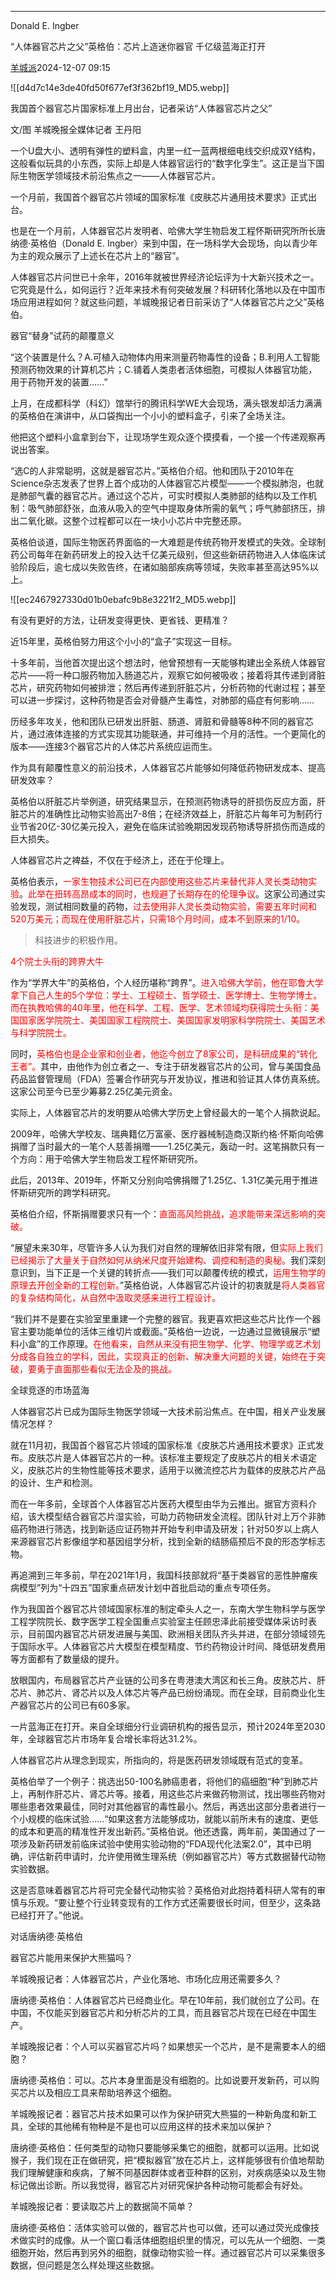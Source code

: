 
---

Donald E. Ingber

“人体器官芯片之父”英格伯：芯片上造迷你器官 千亿级蓝海正打开

[羊城派](https://author.baidu.com/home?from=bjh_article&app_id=1602602007963253)2024-12-07 09:15

![[d4d7c14e3de40fd50f677ef3f362bf19_MD5.webp]]

我国首个器官芯片国家标准上月出台，记者采访“人体器官芯片之父”

文/图 羊城晚报全媒体记者 王丹阳

一个U盘大小、透明有弹性的塑料盒，内里一红一蓝两根细电线交织成双Y结构，这般看似玩具的小东西，实际上却是人体器官运行的“数字化孪生”。这正是当下国际生物医学领域技术前沿焦点之一——人体器官芯片。

一个月前，我国首个器官芯片领域的国家标准《皮肤芯片通用技术要求》正式出台。

也是在一个月前，人体器官芯片发明者、哈佛大学生物启发工程怀斯研究所所长唐纳德·英格伯（Donald E. Ingber）来到中国，在一场科学大会现场，向以青少年为主的观众展示了上述长在芯片上的“器官”。

人体器官芯片问世已十余年，2016年就被世界经济论坛评为十大新兴技术之一。它究竟是什么，如何运行？近年来技术有何突破发展？科研转化落地以及在中国市场应用进程如何？就这些问题，羊城晚报记者日前采访了“人体器官芯片之父”英格伯。

器官“替身”试药的颠覆意义

“这个装置是什么？A.可植入动物体内用来测量药物毒性的设备；B.利用人工智能预测药物效果的计算机芯片；C.铺着人类患者活体细胞，可模拟人体器官功能，用于药物开发的装置……”

上月，在成都科学（科幻）馆举行的腾讯科学WE大会现场，满头银发却活力满满的英格伯在演讲中，从口袋掏出一个小小的塑料盒子，引来了全场关注。

他把这个塑料小盒拿到台下，让现场学生观众逐个摸摸看，一个接一个传递观察再说出答案。

“选C的人非常聪明，这就是器官芯片。”英格伯介绍。他和团队于2010年在Science杂志发表了世界上首个成功的人体器官芯片模型——一个模拟肺泡，也就是肺部气囊的器官芯片。通过这个芯片，可实时模拟人类肺部的结构以及工作机制：吸气肺部舒张，血液从吸入的空气中提取身体所需的氧气；呼气肺部挤压，排出二氧化碳。这整个过程都可以在一块小小芯片中完整还原。

英格伯谈道，国际生物医药界面临的一大难题是传统药物开发模式的失效。全球制药公司每年在新药研发上的投入达千亿美元级别，但这些新研药物进入人体临床试验阶段后，逾七成以失败告终，在诸如脑部疾病等领域，失败率甚至高达95%以上。

![[ec2467927330d01b0ebafc9b8e3221f2_MD5.webp]]

有没有更好的方法，让研发变得更快、更省钱、更精准？

近15年里，英格伯努力用这个小小的“盒子”实现这一目标。

十多年前，当他首次提出这个想法时，他曾预想有一天能够构建出全系统人体器官芯片——将一种口服药物加入肠道芯片，观察它如何被吸收；接着将其传递到肾脏芯片，研究药物如何被排泄；然后再传递到肝脏芯片，分析药物的代谢过程；甚至可以进一步探讨，这种药物是否会对骨髓产生毒性，对肺部的癌症有何影响……

历经多年攻关，他和团队已研发出肝脏、肠道、肾脏和骨髓等8种不同的器官芯片，通过液体连接的方式实现其功能联通，并可维持一个月的活性。一个更简化的版本——连接3个器官芯片的人体芯片系统应运而生。

作为具有颠覆性意义的前沿技术，人体器官芯片能够如何降低药物研发成本、提高研发效率？

英格伯以肝脏芯片举例道，研究结果显示，在预测药物诱导的肝损伤反应方面，肝脏芯片的准确性比动物实验高出7-8倍；在经济效益上，肝脏芯片每年可为制药行业节省20亿-30亿美元投入，避免在临床试验晚期因发现药物诱导肝损伤而造成的巨大损失。

人体器官芯片之裨益，不仅在于经济上，还在于伦理上。

英格伯表示，<span style="color:rgb(255, 0, 0)">一家生物技术公司已在内部使用这些芯片来替代非人灵长类动物实验</span>。<span style="color:rgb(255, 0, 0)">此举在扭转高昂成本的同时，也规避了长期存在的伦理争议</span>。这家公司通过实验发现，测试相同数量的药物，<span style="color:rgb(255, 0, 0)">过去使用非人灵长类动物实验，需要五年时间和520万美元；而现在使用肝脏芯片，只需18个月时间，成本不到原来的1/10。</span>

> 科技进步的积极作用。

<span style="color:rgb(255, 0, 0)">4个院士头衔的跨界大牛</span>

作为“学界大牛”的英格伯，个人经历堪称“跨界”。<span style="color:rgb(255, 0, 0)">进入哈佛大学前，他在耶鲁大学拿下自己人生的5个学位：学士、工程硕士、哲学硕士、医学博士、生物学博士。而在执教哈佛的40年里，他在科学、工程、医学、艺术领域均获得院士头衔：美国国家医学院院士、美国国家工程院院士、美国国家发明家科学院院士、美国艺术与科学院院士。</span>

同时，<span style="color:rgb(255, 0, 0)">英格伯也是企业家和创业者，他迄今创立了8家公司，是科研成果的“转化王者”。</span>其中，由他作为创立者之一、专注于研发器官芯片的公司，曾与美国食品药品监督管理局（FDA）签署合作研究与开发协议，推进和验证其人体仿真系统。这家公司至今已至少筹募2.25亿美元资金。

实际上，人体器官芯片的发明要从哈佛大学历史上曾经最大的一笔个人捐款说起。

2009年，哈佛大学校友、瑞典籍亿万富豪、医疗器械制造商汉斯约格·怀斯向哈佛捐赠了当时最大的一笔个人慈善捐赠——1.25亿美元，轰动一时。这笔捐款只有一个方向：用于哈佛大学生物启发工程怀斯研究所。

此后，2013年、2019年，怀斯又分别向哈佛捐赠了1.25亿、1.31亿美元用于推进怀斯研究所的跨学科研究。

英格伯介绍，怀斯捐赠要求只有一个：<span style="color:rgb(255, 0, 0)">直面高风险挑战，追求能带来深远影响的突破。</span>

“展望未来30年，尽管许多人认为我们对自然的理解依旧非常有限，但<span style="color:rgb(255, 0, 0)">实际上我们已经揭示了大量关于自然如何从纳米尺度开始建构、调控和制造的奥秘。</span>我们深刻意识到，当下正是一个关键的转折点——我们可以颠覆传统的模式，<span style="color:rgb(255, 0, 0)">运用生物学的原理去开创全新的工程创新。</span>”英格伯说，人体器官芯片设计的初衷就是<span style="color:rgb(255, 0, 0)">将人类器官的复杂结构简化，从自然中汲取灵感来进行工程设计。</span>

“我们并不是要在实验室里重建一个完整的器官。我更喜欢把这些芯片比作一个器官主要功能单位的活体三维切片或截面。”英格伯一边说，一边通过显微镜展示“塑料小盒”的工作原理。<span style="color:rgb(255, 0, 0)">在他看来，自然从来没有把生物学、化学、物理学或艺术划分成各自独立的学科，因此，实现真正的创新、解决重大问题的关键，始终在于突破，要勇于直面那些看似无法企及的挑战。</span>

全球竞逐的市场蓝海

人体器官芯片已成为国际生物医学领域一大技术前沿焦点。在中国，相关产业发展情况怎样？

就在11月初，我国首个器官芯片领域的国家标准《皮肤芯片通用技术要求》正式发布。皮肤芯片是人体器官芯片的一种。该标准主要规定了皮肤芯片的相关术语定义，皮肤芯片的生物性能等技术要求，适用于以微流控芯片为载体的皮肤芯片产品的设计、生产和检测。

而在一年多前，全球首个人体器官芯片医药大模型由华为云推出。据官方资料介绍，该大模型结合器官芯片湿实验，可助力药物研发全流程。团队针对上万个非肺癌药物进行筛选，找到新适应证药物并开始专利申请及研发；针对50岁以上病人来源器官芯片影像组学和基因组学分析，找到全新的结肠癌预后不良的形态学标志物。

再追溯到三年多前，早在2021年1月，我国科技部就将“基于类器官的恶性肿瘤疾病模型”列为“十四五”国家重点研发计划中首批启动的重点专项任务。

作为我国首个器官芯片领域国家标准的制定牵头人之一，东南大学生物科学与医学工程学院院长、数字医学工程全国重点实验室主任顾忠泽此前接受媒体采访时表示，目前国内器官芯片研发进展与美国、欧洲相关团队齐头并进，在部分领域领先于国际水平。人体器官芯片大模型在模型精度、节约药物设计时间、降低研发费用等方面都有了数量级的提升。

放眼国内，布局器官芯片产业链的公司多在粤港澳大湾区和长三角。皮肤芯片、肝芯片、肺芯片、肾芯片以及人体芯片等产品已纷纷涌现。而在全球，目前商业化生产器官芯片的公司已有60多家。

一片蓝海正在打开。来自全球细分行业调研机构的报告显示，预计2024年至2030年，全球器官芯片市场年复合增长率将达31.2%。

人体器官芯片从理念到现实，所指向的，将是医药研发领域既有范式的变革。

英格伯举了一个例子：挑选出50-100名肺癌患者，将他们的癌细胞“种”到肺芯片上，再制作肝芯片、肾芯片等。接着，用这些芯片来做药物测试，找出哪些药物对哪些患者效果最佳，同时对其他器官的毒性最小。然后，再选出这部分患者进行一个小规模的临床试验……“如果这套方法能够成功，就能以前所未有的速度、更低的成本和更高的精准性开发出新药。”英格伯说。他还透露，两年前，美国通过了一项涉及新药研发前临床试验中使用实验动物的“FDA现代化法案2.0”，其中已明确，评估新药申请时，允许使用微生理系统（例如器官芯片）等方式数据替代动物实验数据。

这是否意味着器官芯片将可完全替代动物实验？英格伯对此抱持着科研人常有的审慎与乐观。“要让整个行业转变现有的工作方式还需要很长时间，但至少，这条路已经打开了。”他说。

对话唐纳德·英格伯

器官芯片能用来保护大熊猫吗？

羊城晚报记者：人体器官芯片，产业化落地、市场化应用还需要多久？

唐纳德·英格伯：人体器官芯片已经商业化。早在10年前，我们就创立了公司。在中国，不仅能买到器官芯片和分析芯片的工具，而且器官芯片现在已经在中国生产。

羊城晚报记者：个人可以买器官芯片吗？如果想买一个芯片，是不是需要本人的细胞？

唐纳德·英格伯：可以。芯片本身里面是没有细胞的。比如说要开发新药，可以购买芯片以及相应工具来帮助培养这个细胞。

羊城晚报记者：器官芯片技术如果可以作为保护研究大熊猫的一种新角度和新工具，全球的其他稀有物种是不是也可以应用这样的技术来加以保护？

唐纳德·英格伯：任何类型的动物只要能够采集它的细胞，就都可以运用。比如说猴子，我们现在正在做研究，把“模拟器官”放在芯片上，这样能够很有价值地帮助我们理解健康和疾病，了解不同基因群体或者亚种群的区别，对疾病感染以及生物标记做出诊断。所以我觉得，器官芯片对研究保护各种动物可能都会有好处。

羊城晚报记者：要读取芯片上的数据简不简单？

唐纳德·英格伯：活体实验可以做的，器官芯片也可以做，还可以通过荧光成像技术做实时的成像。从一个窗口看活体细胞组织里的情况，可以先从一个细胞、一类细胞开始，然后再到另外的细胞，就像动物实验一样。通过器官芯片可以采集很多数据，但问题是怎么样处理这些数据。